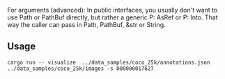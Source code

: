 For arguments (advanced): In public interfaces, you usually don't want to use Path or PathBuf directly, but rather a generic P: AsRef<Path> or P: Into<PathBuf>. That way the caller can pass in Path, PathBuf, &str or String.


## Usage

```
cargo run -- visualize  ../data_samples/coco_25k/annotations.json ../data_samples/coco_25k/images -s 000000017627
```

